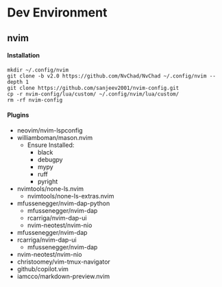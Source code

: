 # Dev Environment

## nvim
#### Installation
```
mkdir ~/.config/nvim
git clone -b v2.0 https://github.com/NvChad/NvChad ~/.config/nvim --depth 1
git clone https://github.com/sanjeev2001/nvim-config.git
cp -r nvim-config/lua/custom/ ~/.config/nvim/lua/custom/
rm -rf nvim-config
```
#### Plugins
- neovim/nvim-lspconfig
- williamboman/mason.nvim
    - Ensure Installed:
        - black
        - debugpy
        - mypy
        - ruff
        - pyright
- nvimtools/none-ls.nvim
    - nvimtools/none-ls-extras.nvim
- mfussenegger/nvim-dap-python
    - mfussenegger/nvim-dap
    - rcarriga/nvim-dap-ui
    - nvim-neotest/nvim-nio
- mfussenegger/nvim-dap
- rcarriga/nvim-dap-ui
    - mfussenegger/nvim-dap
- nvim-neotest/nvim-nio 
- christoomey/vim-tmux-navigator 
- github/copilot.vim
- iamcco/markdown-preview.nvim

